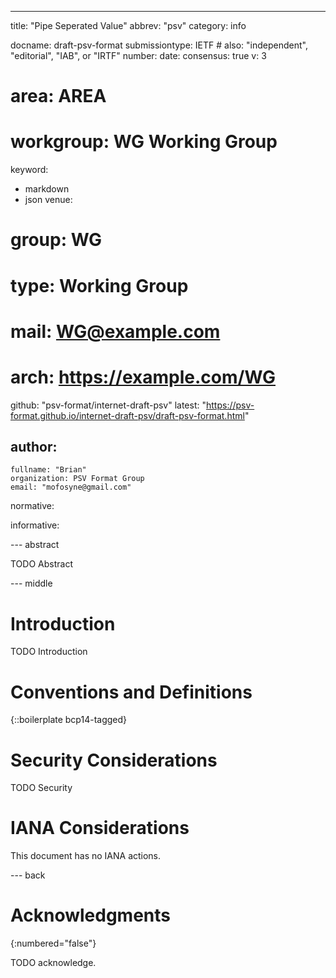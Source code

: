 ---
title: "Pipe Seperated Value"
abbrev: "psv"
category: info

docname: draft-psv-format
submissiontype: IETF  # also: "independent", "editorial", "IAB", or "IRTF"
number:
date:
consensus: true
v: 3
# area: AREA
# workgroup: WG Working Group
keyword:
 - markdown
 - json
venue:
#  group: WG
#  type: Working Group
#  mail: WG@example.com
#  arch: https://example.com/WG
  github: "psv-format/internet-draft-psv"
  latest: "https://psv-format.github.io/internet-draft-psv/draft-psv-format.html"

author:
 -
    fullname: "Brian"
    organization: PSV Format Group
    email: "mofosyne@gmail.com"

normative:

informative:


--- abstract

TODO Abstract


--- middle

# Introduction

TODO Introduction


# Conventions and Definitions

{::boilerplate bcp14-tagged}


# Security Considerations

TODO Security


# IANA Considerations

This document has no IANA actions.


--- back

# Acknowledgments
{:numbered="false"}

TODO acknowledge.
